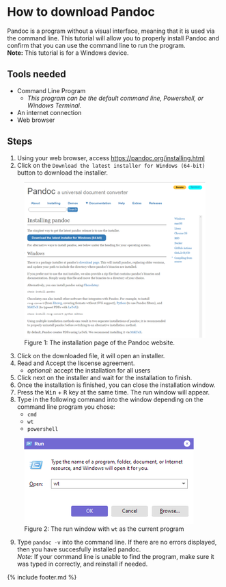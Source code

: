 # How to download Pandoc

Pandoc is a program without a visual interface, meaning that it is used via the command line. This tutorial will allow you to properly install Pandoc and confirm that you can use the command line to run the program.  
**Note:** This tutorial is for a Windows device.

## Tools needed

- Command Line Program
  - *This program can be the default command line, Powershell, or Windows Terminal.*
- An internet connection
- Web browser

## Steps

1. Using your web browser, access <https://pandoc.org/installing.html>
2. Click on the `Download the latest installer for Windows (64-bit)` button to download the installer.
  
  <figure><img src= "media/installSite.png" alt="Image of the installing page of the Pandoc website">
  <figcaption> Figure 1: The installation page of the Pandoc website.</figcaption></figure>

3. Click on the downloaded file, it will open an installer.
4. Read and Accept the liscense agreement.
    - *optional:* accept the installation for all users
5. Click next on the installer and wait for the installation to finish.
6. Once the installation is finished, you can close the installation window.
7. Press the <kbd>Win</kbd> + <kbd>R</kbd>  key at the same time. The run window will appear.
8. Type in the following command into the window depending on the command line program you chose:
   - `cmd`
   - `wt`
   - `powershell`

  <figure><img src= "media/runWindow.png" alt="Image of the run window in Windows">
  <figcaption> Figure 2: The run window with <code>wt</code> as the current program </figcaption></figure>

9. Type `pandoc -v` into the command line. If there are no errors displayed, then you have succesfully installed pandoc.  
*Note:* If your command line is unable to find the program, make sure it was typed in correctly, and reinstall if needed.

{% include footer.md %}
